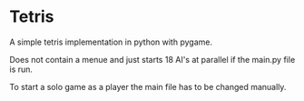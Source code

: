 # Tetris

A simple tetris implementation in python with pygame.

Does not contain a menue and just starts 18 AI's at parallel if the main.py file is run.

To start a solo game as a player the main file has to be changed manually.
